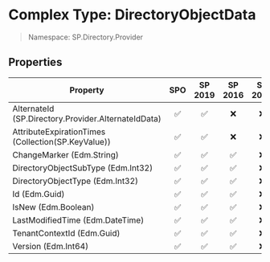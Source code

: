 # Complex Type: DirectoryObjectData

> Namespace: SP.Directory.Provider

## Properties

Property | SPO | SP 2019 | SP 2016 | SP 2013
----------|:---:|:-------:|:-------:|:-------:
AlternateId (SP.Directory.Provider.AlternateIdData) | ✅ | ✅ | ❌ | ❌
AttributeExpirationTimes (Collection(SP.KeyValue)) | ✅ | ✅ | ❌ | ❌
ChangeMarker (Edm.String) | ✅ | ✅ | ✅ | ❌
DirectoryObjectSubType (Edm.Int32) | ✅ | ✅ | ✅ | ❌
DirectoryObjectType (Edm.Int32) | ✅ | ✅ | ✅ | ❌
Id (Edm.Guid) | ✅ | ✅ | ✅ | ❌
IsNew (Edm.Boolean) | ✅ | ✅ | ✅ | ❌
LastModifiedTime (Edm.DateTime) | ✅ | ✅ | ✅ | ❌
TenantContextId (Edm.Guid) | ✅ | ✅ | ✅ | ❌
Version (Edm.Int64) | ✅ | ✅ | ✅ | ❌